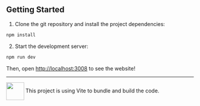 ## Getting Started

1. Clone the git repository and install the project dependencies:

```bash
npm install
```
2. Start the development server:

```bash
npm run dev
```

Then, open [http://localhost:3008](http://localhost:3008/) to see the website!

---

<img align="center" height="48" src="https://img.icons8.com/color/48/vite.png"> This project is using Vite to bundle and build the code.

